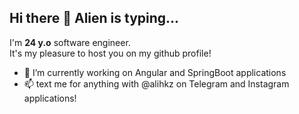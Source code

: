 ## Hi there 👋 Alien is typing...
I'm <b>24 y.o</b> software engineer.
<br>
It's my pleasure to host you on my github profile!
<br>
- 🔭 I’m currently working on Angular and SpringBoot applications
- 📫 text me for anything with @alihkz on Telegram and Instagram applications!
